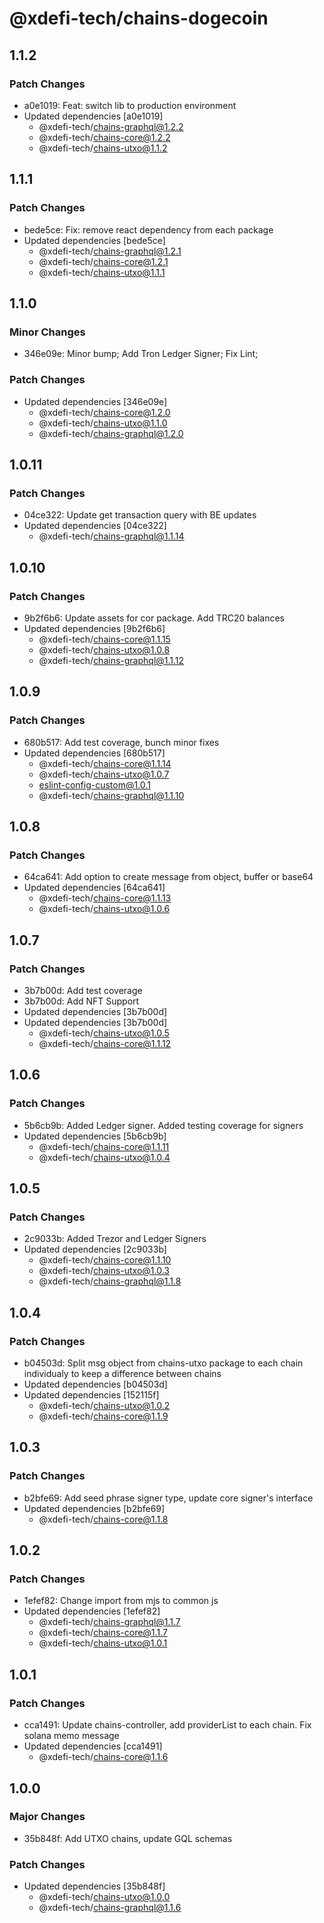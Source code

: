 # @xdefi-tech/chains-dogecoin

## 1.1.2

### Patch Changes

- a0e1019: Feat: switch lib to production environment
- Updated dependencies [a0e1019]
  - @xdefi-tech/chains-graphql@1.2.2
  - @xdefi-tech/chains-core@1.2.2
  - @xdefi-tech/chains-utxo@1.1.2

## 1.1.1

### Patch Changes

- bede5ce: Fix: remove react dependency from each package
- Updated dependencies [bede5ce]
  - @xdefi-tech/chains-graphql@1.2.1
  - @xdefi-tech/chains-core@1.2.1
  - @xdefi-tech/chains-utxo@1.1.1

## 1.1.0

### Minor Changes

- 346e09e: Minor bump; Add Tron Ledger Signer; Fix Lint;

### Patch Changes

- Updated dependencies [346e09e]
  - @xdefi-tech/chains-core@1.2.0
  - @xdefi-tech/chains-utxo@1.1.0
  - @xdefi-tech/chains-graphql@1.2.0

## 1.0.11

### Patch Changes

- 04ce322: Update get transaction query with BE updates
- Updated dependencies [04ce322]
  - @xdefi-tech/chains-graphql@1.1.14

## 1.0.10

### Patch Changes

- 9b2f6b6: Update assets for cor package. Add TRC20 balances
- Updated dependencies [9b2f6b6]
  - @xdefi-tech/chains-core@1.1.15
  - @xdefi-tech/chains-utxo@1.0.8
  - @xdefi-tech/chains-graphql@1.1.12

## 1.0.9

### Patch Changes

- 680b517: Add test coverage, bunch minor fixes
- Updated dependencies [680b517]
  - @xdefi-tech/chains-core@1.1.14
  - @xdefi-tech/chains-utxo@1.0.7
  - eslint-config-custom@1.0.1
  - @xdefi-tech/chains-graphql@1.1.10

## 1.0.8

### Patch Changes

- 64ca641: Add option to create message from object, buffer or base64
- Updated dependencies [64ca641]
  - @xdefi-tech/chains-core@1.1.13
  - @xdefi-tech/chains-utxo@1.0.6

## 1.0.7

### Patch Changes

- 3b7b00d: Add test coverage
- 3b7b00d: Add NFT Support
- Updated dependencies [3b7b00d]
- Updated dependencies [3b7b00d]
  - @xdefi-tech/chains-utxo@1.0.5
  - @xdefi-tech/chains-core@1.1.12

## 1.0.6

### Patch Changes

- 5b6cb9b: Added Ledger signer. Added testing coverage for signers
- Updated dependencies [5b6cb9b]
  - @xdefi-tech/chains-core@1.1.11
  - @xdefi-tech/chains-utxo@1.0.4

## 1.0.5

### Patch Changes

- 2c9033b: Added Trezor and Ledger Signers
- Updated dependencies [2c9033b]
  - @xdefi-tech/chains-core@1.1.10
  - @xdefi-tech/chains-utxo@1.0.3
  - @xdefi-tech/chains-graphql@1.1.8

## 1.0.4

### Patch Changes

- b04503d: Split msg object from chains-utxo package to each chain individualy to keep a difference between chains
- Updated dependencies [b04503d]
- Updated dependencies [152115f]
  - @xdefi-tech/chains-utxo@1.0.2
  - @xdefi-tech/chains-core@1.1.9

## 1.0.3

### Patch Changes

- b2bfe69: Add seed phrase signer type, update core signer's interface
- Updated dependencies [b2bfe69]
  - @xdefi-tech/chains-core@1.1.8

## 1.0.2

### Patch Changes

- 1efef82: Change import from mjs to common js
- Updated dependencies [1efef82]
  - @xdefi-tech/chains-graphql@1.1.7
  - @xdefi-tech/chains-core@1.1.7
  - @xdefi-tech/chains-utxo@1.0.1

## 1.0.1

### Patch Changes

- cca1491: Update chains-controller, add providerList to each chain. Fix solana memo message
- Updated dependencies [cca1491]
  - @xdefi-tech/chains-core@1.1.6

## 1.0.0

### Major Changes

- 35b848f: Add UTXO chains, update GQL schemas

### Patch Changes

- Updated dependencies [35b848f]
  - @xdefi-tech/chains-utxo@1.0.0
  - @xdefi-tech/chains-graphql@1.1.6
